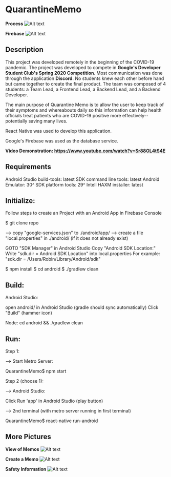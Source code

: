 # QuarantineMemo

**Process**
![Alt text](/images/process.png?raw=true "Process")

**Firebase**
![Alt text](/images/db.png?raw=true "DB")

Description
------------
This project was developed remotely in the beginning of the COVID-19 pandemic. The project was developed to compete in **Google's Developer Student Club's Spring 2020 Competition**. Most communication was done through the application **Discord**. No students knew each other before hand but came together to create the final product. The team was composed of 4 students: a Team Lead, a Frontend Lead, a Backend Lead, and a Backend Developer.

The main purpose of Quarantine Memo is to allow the user to keep track of their symptoms and whereabouts daily so this information can help health officials treat patients who are COVID-19 positive more effectively--potentially saving many lives.

React Native was used to develop this application. 

Google's Firebase was used as the database service.

**Video Demonstration: https://www.youtube.com/watch?v=Sr88OL4tS4E**

Requirements 
------------

Android Studio
build-tools: latest
SDK command line tools: latest
Android Emulator: 30^
SDK platform tools: 29^
Intell HAXM installer: latest

Initialize:
-----------
Follow steps to create an Project with an Android App in Firebase Console  

$ git clone repo

--> copy "google-services.json" to ./android/app/
--> create a file "local.properties" in ./android/ (if it does not already exist)

GOTO "SDK Manager" in Android Studio
Copy "Android SDK Location:"
Write "sdk.dir = Android SDK Location" into local.properties
    For example: "sdk.dir = /Users/Robin/Library/Android/sdk"

$ npm install
$ cd android 
$ ./gradlew clean

Build:
--------
Android Studio:

open android/ in Android Studio (gradle should sync automatically)
Click "Build" (hammer icon)

Node:
cd android && ./gradlew clean

Run:
---------
Step 1:

--> Start Metro Server:

  QuarantineMemo$ npm start 

Step 2 (choose 1):

  --> Android Studio:

  Click Run 'app' in Android Studio (play button)

  --> 2nd terminal (with metro server running in first terminal)
  
  QuarantineMemo$ react-native run-android
  
  ## More Pictures
  
  **View of Memos**
  ![Alt text](/images/memo1.png?raw=true "View of Memos")
  
  **Create a Memo**
  ![Alt text](/images/memo2.png?raw=true "Create a Memo")
  
  **Safety Information**
  ![Alt text](/images/memo3.png?raw=true "Safety Information")
